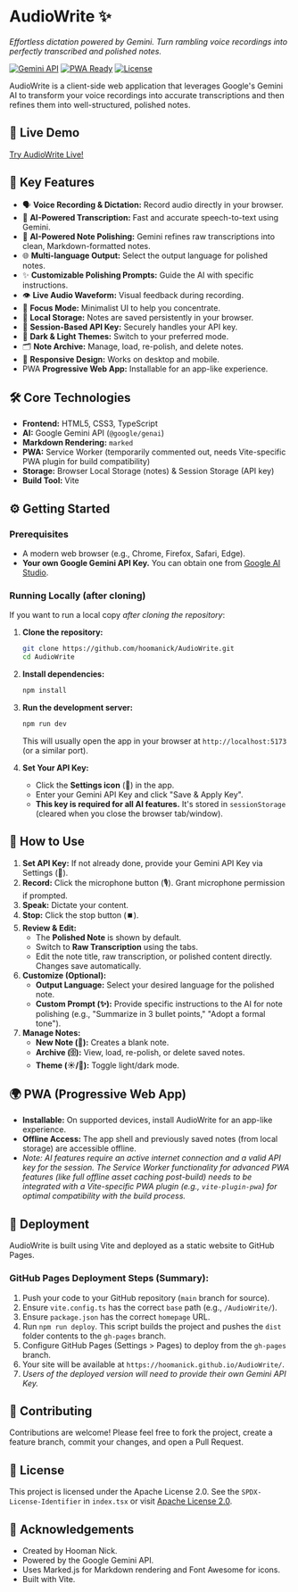 

# AudioWrite ✨

*Effortless dictation powered by Gemini. Turn rambling voice recordings into perfectly transcribed and polished notes.*

[![Gemini API](https://img.shields.io/badge/Powered%20by-Gemini%20API-4285F4?style=for-the-badge&logo=google&logoColor=white)](https://ai.google.dev/docs/gemini_api_overview)
[![PWA Ready](https://img.shields.io/badge/PWA-Ready-5A0FC8?style=for-the-badge&logo=pwa)](https://web.dev/progressive-web-apps/)
[![License](https://img.shields.io/badge/License-Apache_2.0-blue.svg?style=for-the-badge)](https://opensource.org/licenses/Apache-2.0)

AudioWrite is a client-side web application that leverages Google's Gemini AI to transform your voice recordings into accurate transcriptions and then refines them into well-structured, polished notes.

## 🚀 Live Demo

[Try AudioWrite Live!](https://hoomanick.github.io/AudioWrite/)

## 🌟 Key Features

*   🗣️ **Voice Recording & Dictation:** Record audio directly in your browser.
*   🧠 **AI-Powered Transcription:** Fast and accurate speech-to-text using Gemini.
*   📝 **AI-Powered Note Polishing:** Gemini refines raw transcriptions into clean, Markdown-formatted notes.
*   🌐 **Multi-language Output:** Select the output language for polished notes.
*   ✨ **Customizable Polishing Prompts:** Guide the AI with specific instructions.
*   👁️ **Live Audio Waveform:** Visual feedback during recording.
*   🎯 **Focus Mode:** Minimalist UI to help you concentrate.
*   💾 **Local Storage:** Notes are saved persistently in your browser.
*   🔑 **Session-Based API Key:** Securely handles your API key.
*   🎨 **Dark & Light Themes:** Switch to your preferred mode.
*   🗂️ **Note Archive:** Manage, load, re-polish, and delete notes.
*   📱 **Responsive Design:** Works on desktop and mobile.
*   PWA **Progressive Web App:** Installable for an app-like experience.


## 🛠️ Core Technologies

*   **Frontend:** HTML5, CSS3, TypeScript
*   **AI:** Google Gemini API (`@google/genai`)
*   **Markdown Rendering:** `marked`
*   **PWA:** Service Worker (temporarily commented out, needs Vite-specific PWA plugin for build compatibility)
*   **Storage:** Browser Local Storage (notes) & Session Storage (API key)
*   **Build Tool:** Vite

## ⚙️ Getting Started

### Prerequisites

*   A modern web browser (e.g., Chrome, Firefox, Safari, Edge).
*   **Your own Google Gemini API Key.** You can obtain one from [Google AI Studio](https://aistudio.google.com/app/apikey).

### Running Locally (after cloning)

If you want to run a local copy *after cloning the repository*:

1.  **Clone the repository:**
    ```bash
    git clone https://github.com/hoomanick/AudioWrite.git
    cd AudioWrite
    ```

2.  **Install dependencies:**
    ```bash
    npm install
    ```

3.  **Run the development server:**
    ```bash
    npm run dev
    ```
    This will usually open the app in your browser at `http://localhost:5173` (or a similar port).

4.  **Set Your API Key:**
    *   Click the **Settings icon** (🔑) in the app.
    *   Enter your Gemini API Key and click "Save & Apply Key".
    *   **This key is required for all AI features.** It's stored in `sessionStorage` (cleared when you close the browser tab/window).

## 📖 How to Use

1.  **Set API Key:** If not already done, provide your Gemini API Key via Settings (🔑).
2.  **Record:** Click the microphone button (🎙️). Grant microphone permission if prompted.
3.  **Speak:** Dictate your content.
4.  **Stop:** Click the stop button (⏹️).
5.  **Review & Edit:**
    *   The **Polished Note** is shown by default.
    *   Switch to **Raw Transcription** using the tabs.
    *   Edit the note title, raw transcription, or polished content directly. Changes save automatically.
6.  **Customize (Optional):**
    *   **Output Language:** Select your desired language for the polished note.
    *   **Custom Prompt (✨):** Provide specific instructions to the AI for note polishing (e.g., "Summarize in 3 bullet points," "Adopt a formal tone").
7.  **Manage Notes:**
    *   **New Note (📄):** Creates a blank note.
    *   **Archive (🗄️):** View, load, re-polish, or delete saved notes.
    *   **Theme (☀️/🌙):** Toggle light/dark mode.

## 🌍 PWA (Progressive Web App)

*   **Installable:** On supported devices, install AudioWrite for an app-like experience.
*   **Offline Access:** The app shell and previously saved notes (from local storage) are accessible offline.
*   *Note: AI features require an active internet connection and a valid API key for the session. The Service Worker functionality for advanced PWA features (like full offline asset caching post-build) needs to be integrated with a Vite-specific PWA plugin (e.g., `vite-plugin-pwa`) for optimal compatibility with the build process.*

## 🚀 Deployment

AudioWrite is built using Vite and deployed as a static website to GitHub Pages.

### GitHub Pages Deployment Steps (Summary):

1.  Push your code to your GitHub repository (`main` branch for source).
2.  Ensure `vite.config.ts` has the correct `base` path (e.g., `/AudioWrite/`).
3.  Ensure `package.json` has the correct `homepage` URL.
4.  Run `npm run deploy`. This script builds the project and pushes the `dist` folder contents to the `gh-pages` branch.
5.  Configure GitHub Pages (Settings > Pages) to deploy from the `gh-pages` branch.
6.  Your site will be available at `https://hoomanick.github.io/AudioWrite/`.
7.  *Users of the deployed version will need to provide their own Gemini API Key.*

## 🙌 Contributing

Contributions are welcome! Please feel free to fork the project, create a feature branch, commit your changes, and open a Pull Request.

## 📜 License

This project is licensed under the Apache License 2.0. See the `SPDX-License-Identifier` in `index.tsx` or visit [Apache License 2.0](https://opensource.org/licenses/Apache-2.0).

## 🙏 Acknowledgements

*   Created by Hooman Nick.
*   Powered by the Google Gemini API.
*   Uses Marked.js for Markdown rendering and Font Awesome for icons.
*   Built with Vite.
